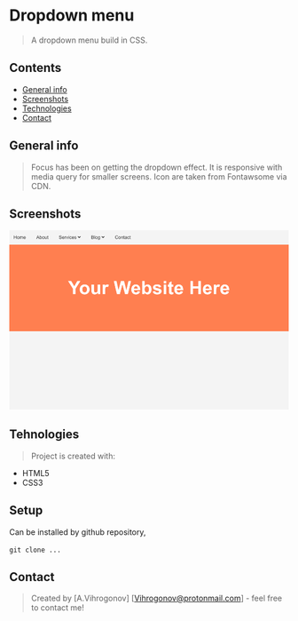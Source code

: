 # Dropdown menu

>A dropdown menu build in CSS.

## Contents
* [General info](#general-info)  
* [Screenshots](#screenshots)  
* [Technologies](#technologies)  
* [Contact](#contact)  

## General info
> Focus has been on getting the dropdown effect. It is responsive with media query for smaller screens.
> Icon are taken from Fontawsome via CDN.

## Screenshots
![Example screenshot](/img/scr.gif)

## Tehnologies
> Project is created with:

* HTML5 
* CSS3 

## Setup
Can be installed by github repository,

`git clone ...`

## Contact
>Created by [A.Vihrogonov] [Vihrogonov@protonmail.com] - feel free to contact me!
